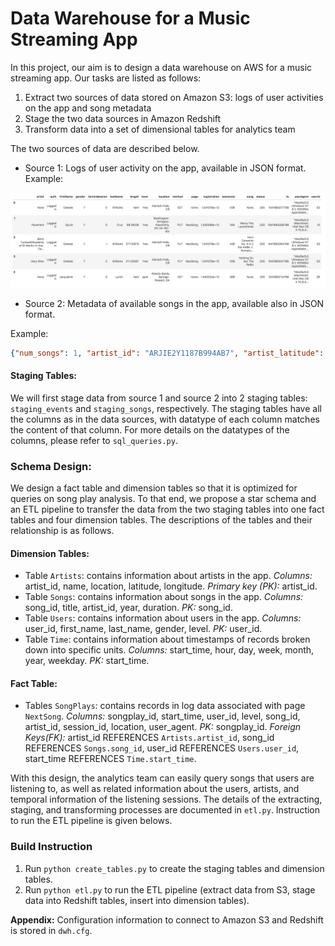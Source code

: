 # Data Warehouse for a Music Streaming App

In this project, our aim is to design a data warehouse on AWS for a music streaming app. Our tasks are listed as follows:
1. Extract two sources of data stored on Amazon S3: logs of user activities on the app and song metadata
2. Stage the two data sources in Amazon Redshift
3. Transform data into a set of dimensional tables for analytics team

The two sources of data are described below.

- Source 1: Logs of user activity on the app, available in JSON format.
Example:

![alt text](/images/log-data.png "log-ex")

- Source 2: Metadata of available songs in the app, available also in JSON format.

Example:

```JSON
{"num_songs": 1, "artist_id": "ARJIE2Y1187B994AB7", "artist_latitude": null, "artist_longitude": null, "artist_location": "", "artist_name": "Line Renaud", "song_id": "SOUPIRU12A6D4FA1E1", "title": "Der Kleine Dompfaff", "duration": 152.92036, "year": 0}
```

#### Staging Tables:
We will first stage data from source 1 and source 2 into 2 staging tables: `staging_events` and `staging_songs`, respectively. The staging tables have all the columns as in the data sources, with datatype of each column matches the content of that column. For more details on the datatypes of the columns, please refer to `sql_queries.py`.

### Schema Design:
We design a fact table and dimension tables so that it is optimized for queries on song play analysis. To that end, we propose a star schema and an ETL pipeline to transfer the data from the two staging tables into one fact tables and four dimension tables. The descriptions of the tables and their relationship is as follows.

#### Dimension Tables:
- Table `Artists`: contains information about artists in the app. *Columns:* artist_id, name, location, latitude, longitude. *Primary key (PK):* artist_id. 
- Table `Songs`: contains information about songs in the app. *Columns:* song_id, title, artist_id, year, duration. *PK:* song_id.
- Table `Users`: contains information about users in the app. *Columns:* user_id, first_name, last_name, gender, level. *PK:* user_id.
- Table `Time`: contains information about timestamps of records broken down into specific units. *Columns:* start_time, hour, day, week, month, year, weekday. *PK:* start_time.

#### Fact Table:
- Tables `SongPlays`: contains records in log data associated with page `NextSong`. *Columns:* songplay_id, start_time, user_id, level, song_id, artist_id, session_id, location, user_agent. *PK:* songplay_id. *Foreign Keys(FK):* artist_id REFERENCES `Artists.artist_id`, song_id REFERENCES `Songs.song_id`, user_id REFERENCES `Users.user_id`, start_time REFERENCES `Time.start_time`. 

With this design, the analytics team can easily query songs that users are listening to, as well as related information about the users, artists, and temporal information of the listening sessions. The details of the extracting, staging, and transforming processes are documented in `etl.py`. Instruction to run the ETL pipeline is given belows.

### Build Instruction
1. Run `python create_tables.py` to create the staging tables and dimension tables.
2. Run `python etl.py` to run the ETL pipeline (extract data from S3, stage data into Redshift tables, insert into dimension tables).

**Appendix:** Configuration information to connect to Amazon S3 and Redshift is stored in `dwh.cfg`.  